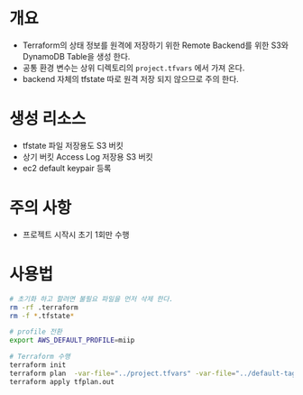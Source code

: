 # 개요

- Terraform의 상태 정보를 원격에 저장하기 위한 Remote Backend를 위한 S3와 DynamoDB Table을 생성 한다.
- 공통 환경 변수는 상위 디렉토리의 `project.tfvars` 에서 가져 온다.
- backend 자체의 tfstate 따로 원격 저장 되지 않으므로 주의 한다.


# 생성 리소스
- tfstate 파일 저장용도 S3 버킷
- 상기 버킷 Access Log 저장용 S3 버킷
- ec2 default keypair 등록

# 주의 사항
- 프로젝트 시작시 초기 1회만 수행 

# 사용법
``` bash
# 초기화 하고 할려면 불필요 파일을 먼저 삭제 한다.
rm -rf .terraform
rm -f *.tfstate*
```

``` bash
# profile 전환
export AWS_DEFAULT_PROFILE=miip

# Terraform 수행
terraform init
terraform plan  -var-file="../project.tfvars" -var-file="../default-tags.tfvars"  -out tfplan.out
terraform apply tfplan.out
```
